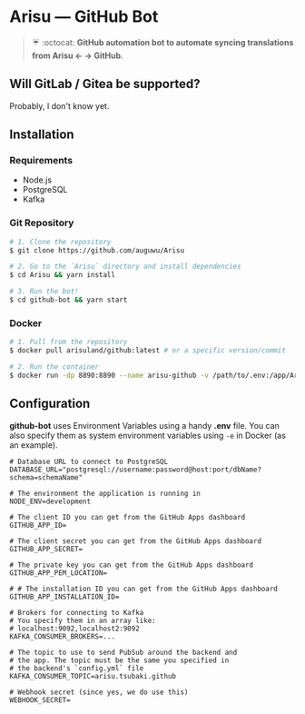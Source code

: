 # Arisu — GitHub Bot

> ☔ :octocat: **GitHub automation bot to automate syncing translations from Arisu <- -> GitHub**.

## Will GitLab / Gitea be supported?

Probably, I don't know yet.

## Installation

### Requirements

- Node.js
- PostgreSQL
- Kafka

### Git Repository

```sh
# 1. Clone the repository
$ git clone https://github.com/auguwu/Arisu

# 2. Go to the `Arisu` directory and install dependencies
$ cd Arisu && yarn install

# 3. Run the bot!
$ cd github-bot && yarn start
```

### Docker

```sh
# 1. Pull from the repository
$ docker pull arisuland/github:latest # or a specific version/commit

# 2. Run the container
$ docker run -dp 8890:8890 --name arisu-github -v /path/to/.env:/app/Arisu/github/.env arisuland/github:latest
```

## Configuration

**github-bot** uses Environment Variables using a handy **.env** file. You can also specify them as system environment
variables using `-e` in Docker (as an example).

```env
# Database URL to connect to PostgreSQL
DATABASE_URL="postgresql://username:password@host:port/dbName?schema=schemaName"

# The environment the application is running in
NODE_ENV=development

# The client ID you can get from the GitHub Apps dashboard
GITHUB_APP_ID=

# The client secret you can get from the GitHub Apps dashboard
GITHUB_APP_SECRET=

# The private key you can get from the GitHub Apps dashboard
GITHUB_APP_PEM_LOCATION=

# # The installation ID you can get from the GitHub Apps dashboard
GITHUB_APP_INSTALLATION_ID=

# Brokers for connecting to Kafka
# You specify them in an array like:
# localhost:9092,localhost2:9092
KAFKA_CONSUMER_BROKERS=...

# The topic to use to send PubSub around the backend and
# the app. The topic must be the same you specified in
# the backend's `config.yml` file
KAFKA_CONSUMER_TOPIC=arisu.tsubaki.github

# Webhook secret (since yes, we do use this)
WEBHOOK_SECRET=
```
